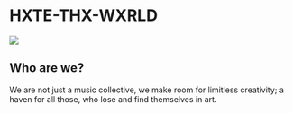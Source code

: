 # HXTE-THX-WXRLD

<img src="./logo.png"></img>

## Who are we?
We are not just a music collective, we make room for limitless creativity; a haven for all those, who lose and find themselves in art.
